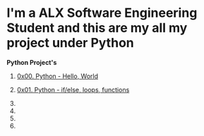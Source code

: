 # I'm a ALX Software Engineering Student and this are my all my project under Python

**Python Project's**

1. [0x00. Python - Hello, World](0x00-python-hello_world)

2. [0x01. Python - if/else, loops, functions](0x01-python-if_else_loops_functions)

3. 

4. 

5.

6.
